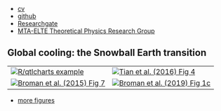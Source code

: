 
<div class="navbar">
  <div class="navbar-inner">
      <ul class="nav">
          <li><a href="{{ BASE_PATH }}/kaszasb_CV.pdf">cv</a></li>
          <li><a href="https://github.com/kbroman">github</a></li>
          <li><a href="https://www.researchgate.net/profile/Balint_Kaszas">Researchgate</a></li>
          <li><a href="http://www.elmfiz.elte.hu/Kutcsop/Climate-EN.html">MTA-ELTE Theoretical Physics Research Group</a></li>
      </ul>
  </div>
</div>

## Global cooling: the Snowball Earth transition

<table class="wide">
<tr>
  <td class="left">
    <a href="pages/publpics/iplotCorr.html">
        <img src="assets/publpics/iplotCorr.png" alt="R/qtlcharts example" title="R/qtlcharts example"/>
    </a>
  </td>
  <td class="right">
    <a href="pages/publpics/tian2016_fig4.html">
        <img src="assets/publpics/tian2016_fig4.png" alt="Tian et
        al. (2016) Fig 4" title="Tian et al. (2016) Fig 4"/>
    </a>
  </td>
</tr>
<tr>
  <td class="left">
    <a href="pages/publpics/samplemixups_fig7.html">
        <img src="assets/publpics/samplemixups_fig7.png" alt="Broman et al. (2015) Fig 7" title="Broman et al. (2015) Fig 7"/>
    </a>
  </td>
  <td class="right">
    <a href="pages/publpics/rqtl2_fig1.html">
        <img src="assets/publpics/rqtl2_fig1c.png" alt="Broman et al. (2019) Fig 1c" title="Broman et al. (2019) Fig 1c"/>
    </a>
  </td>
</tr>
</table>

<div class="navbar">
  <div class="navbar-inner">
      <ul class="nav">
          <li><a href="morefigs.html">more figures</a></li>
      </ul>
  </div>
</div>
